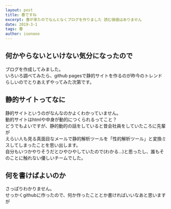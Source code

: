 ```yaml
---
layout: post
title: 春ですね
excerpt: 春が来たのでなんとなくブログを作りました 読む価値はありません
date: 2019-3-1
tags: 春
author: isonooo
---
```


## 何かやらないといけない気分になったので
ブログを作成してみました。   
いろいろ調べてみたら、github pagesで静的サイトを作るのが昨今のトレンドらしいのでとりあえずやってみた次第です。

## 静的サイトってなに
静的サイトというのがなんなのかよくわかっていません。  
動的サイトはhtmlや中身が動的につくられるってこと？  
どうでもよいですが、静的動的の話をしていると昔会社員をしていたころに先輩が  
えらい人も見る真面目なメールで静的解析ツールを「性的解析ツール」と変換ミスしてしまったことを思い出します。  
自分もいつかやりそうだとひやひやしていたので(わかる…)と思ったし、誰もそのことに触れない優しいチームでした。

## 何を書けばよいのか
さっぱりわかりません。  
せっかくgithubに作ったので、何か作ったこととか書ければいいなあと思いますが
